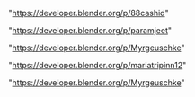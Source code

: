"https://developer.blender.org/p/88cashid"

"https://developer.blender.org/p/paramjeet"

"https://developer.blender.org/p/Myrgeuschke"

 
"https://developer.blender.org/p/mariatripinn12"


"https://developer.blender.org/p/Myrgeuschke"


 
